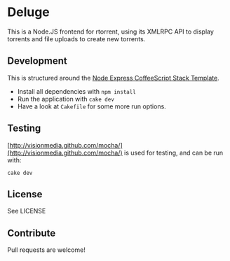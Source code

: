 # Deluge

This is a Node.JS frontend for rtorrent, using its XMLRPC API to display
torrents and file uploads to create new torrents.

## Development

This is structured around the [Node Express CoffeeScript Stack
Template](wcmc.io/87ab).

  * Install all dependencies with `npm install`
  * Run the application with `cake dev`
  * Have a look at `Cakefile` for some more run options.

## Testing

[http://visionmedia.github.com/mocha/](http://visionmedia.github.com/mocha/) 
is used for testing, and can be run with:

    cake dev

## License

See LICENSE

## Contribute

Pull requests are welcome!
